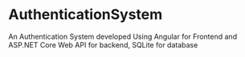 # AuthenticationSystem
An Authentication System developed Using Angular for Frontend and ASP.NET Core Web API for backend, SQLite for database





